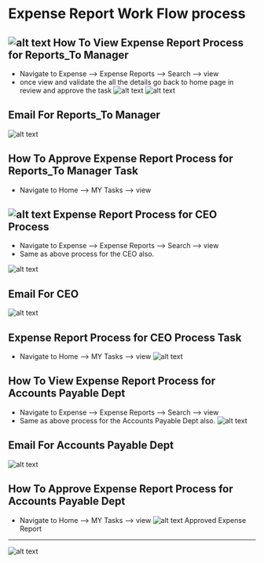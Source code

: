 Expense Report Work Flow process
==========
![alt text](../../images/expense/Expense-Request-Process-Flow.png "Travel Authorization")
How To View Expense Report Process for Reports_To Manager
----
 - Navigate to Expense --> Expense Reports --> Search --> view
 - once view and validate the all the details go back to home page in review and approve the task
![alt text](../../images/expense/expense-reportsto-manager.png "Travel Authorization")
![alt text](../../images/expense/view-expense-authorization.png "Travel Authorization")

Email For Reports_To Manager
----
![alt text](../../images/expense/Email_reportstomanager.png "Travel Authorization")

How To Approve Expense Report Process for Reports_To Manager Task
----
 - Navigate to Home --> MY Tasks --> view

![alt text](../../images/expense/espense-pending-manager-approval-task.png "Travel Authorization")
Expense Report Process for CEO Process
----
- Navigate to Expense --> Expense Reports --> Search --> view
- Same as above process for the CEO also.

![alt text](../../images/expense/expense-ceo-approval-process.png "Travel Authorization")

Email For CEO
----
![alt text](../../images/expense/Email_CEOapprovaleamil.png "Travel Authorization")

Expense Report Process for CEO Process Task
----
 - Navigate to Home --> MY Tasks --> view
![alt text](../../images/expense/exepnse-ceo-approval-task.png "Travel Authorization")

How To View Expense Report Process for Accounts Payable Dept
----
 - Navigate to Expense --> Expense Reports --> Search --> view
 - Same as above process for the Accounts Payable Dept also.
![alt text](../../images/expense/view-expense-report.png "Travel Authorization")

Email For Accounts Payable Dept
----
![alt text](../../images/expense/Email_reportsto-manager.png "Travel Authorization")

How To Approve Expense Report Process for Accounts Payable Dept
----
 - Navigate to Home --> MY Tasks --> view
![alt text](../../images/expense/expense-pending-manager-approval-task.png "Travel Authorization")
Approved Expense Report
----
![alt text](../../images/expense/approved-expense-report.png "Travel Authorization")
